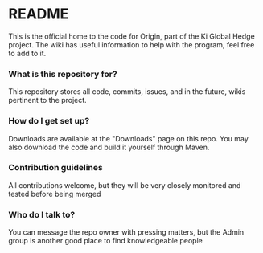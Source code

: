 # README #

This is the official home to the code for Origin, part of the Ki Global Hedge project. The wiki has useful information to help with the program, feel free to add to it.

### What is this repository for? ###

This repository stores all code, commits, issues, and in the future, wikis pertinent to the project.

### How do I get set up? ###


Downloads are available at the "Downloads" page on this repo. You may also download the code and build it yourself through Maven.

### Contribution guidelines ###

All contributions welcome, but they will be very closely monitored and tested before being merged

### Who do I talk to? ###

You can message the repo owner with pressing matters, but the Admin group is another good place to find knowledgeable people